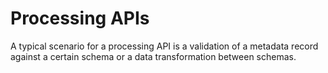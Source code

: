 # Processing APIs

A typical scenario for a processing API is a validation of a metadata record against a certain schema or a data transformation between schemas.